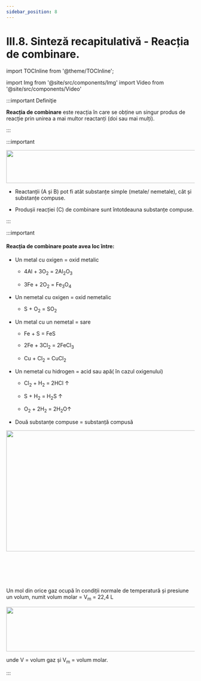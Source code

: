 ```yaml
---
sidebar_position: 8
---
```


# III.8. Sinteză recapitulativă - Reacția de combinare.

import TOCInline from '@theme/TOCInline';

<TOCInline toc={toc} />



import Img from '@site/src/components/Img'
import Video from '@site/src/components/Video'






:::important Definiţie

**Reacția de combinare** este reacția în care se obține un singur produs de reacție prin unirea a mai multor reactanți (doi sau mai mulți).



:::


:::important

<Img className="img-responsive4" src="chimie/clasa8/capitolul3/3_1_Poza1_SchemaReactieiDeCombinare_vers2.jpg" width="1000" height="88" />


- Reactanții (A și B) pot fi atât substanțe simple (metale/ nemetale), cât și substanțe compuse.

- Produșii reacției (C) de combinare sunt întotdeauna substanțe compuse.
 

:::



:::important

#### Reacția de combinare poate avea loc între:

- Un metal cu oxigen = oxid metalic

  - 4Al + 3O<sub>2</sub> = 2Al<sub>2</sub>O<sub>3</sub>

  - 3Fe + 2O<sub>2</sub> = Fe<sub>3</sub>O<sub>4</sub>

- Un nemetal cu oxigen = oxid nemetalic

  - S + O<sub>2</sub> = SO<sub>2</sub>


- Un metal cu un nemetal = sare 

  - Fe + S = FeS

  - 2Fe + 3Cl<sub>2</sub> = 2FeCl<sub>3</sub>

  - Cu + Cl<sub>2</sub> = CuCl<sub>2</sub>


- Un nemetal cu hidrogen = acid sau apă( în cazul oxigenului)

  - Cl<sub>2</sub> + H<sub>2</sub> = 2HCl ↑
  
  - S + H<sub>2</sub> = H<sub>2</sub>S ↑
  
  - O<sub>2</sub> + 2H<sub>2</sub> = 2H<sub>2</sub>O↑


- Două substanțe compuse = substanță compusă


<Img className="img-responsive4" src="chimie/clasa8/capitolul3/3_6_Poza2_Recapitulare_vers2.jpg" width="1000" height="323" />


<br></br>
<br></br>



Un mol din orice gaz ocupă în condiții normale de temperatură și presiune un volum, numit volum molar = V<sub>m</sub> = 22,4 L

<Img className="img-responsive4" src="chimie/clasa8/capitolul3/3_8_Poza1_FormulaNumarDeMoli_vers3.jpg" width="1000" height="119" />



unde V = volum gaz și V<sub>m</sub> = volum molar.


:::




<br></br>
<br></br>




